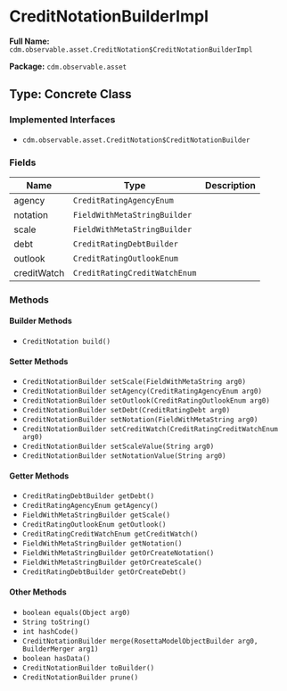 # CreditNotationBuilderImpl

**Full Name:** `cdm.observable.asset.CreditNotation$CreditNotationBuilderImpl`

**Package:** `cdm.observable.asset`

## Type: Concrete Class

### Implemented Interfaces

- `cdm.observable.asset.CreditNotation$CreditNotationBuilder`

### Fields

| Name | Type | Description |
|------|------|-------------|
| agency | `CreditRatingAgencyEnum` |  |
| notation | `FieldWithMetaStringBuilder` |  |
| scale | `FieldWithMetaStringBuilder` |  |
| debt | `CreditRatingDebtBuilder` |  |
| outlook | `CreditRatingOutlookEnum` |  |
| creditWatch | `CreditRatingCreditWatchEnum` |  |

### Methods

#### Builder Methods

- `CreditNotation build()`

#### Setter Methods

- `CreditNotationBuilder setScale(FieldWithMetaString arg0)`
- `CreditNotationBuilder setAgency(CreditRatingAgencyEnum arg0)`
- `CreditNotationBuilder setOutlook(CreditRatingOutlookEnum arg0)`
- `CreditNotationBuilder setDebt(CreditRatingDebt arg0)`
- `CreditNotationBuilder setNotation(FieldWithMetaString arg0)`
- `CreditNotationBuilder setCreditWatch(CreditRatingCreditWatchEnum arg0)`
- `CreditNotationBuilder setScaleValue(String arg0)`
- `CreditNotationBuilder setNotationValue(String arg0)`

#### Getter Methods

- `CreditRatingDebtBuilder getDebt()`
- `CreditRatingAgencyEnum getAgency()`
- `FieldWithMetaStringBuilder getScale()`
- `CreditRatingOutlookEnum getOutlook()`
- `CreditRatingCreditWatchEnum getCreditWatch()`
- `FieldWithMetaStringBuilder getNotation()`
- `FieldWithMetaStringBuilder getOrCreateNotation()`
- `FieldWithMetaStringBuilder getOrCreateScale()`
- `CreditRatingDebtBuilder getOrCreateDebt()`

#### Other Methods

- `boolean equals(Object arg0)`
- `String toString()`
- `int hashCode()`
- `CreditNotationBuilder merge(RosettaModelObjectBuilder arg0, BuilderMerger arg1)`
- `boolean hasData()`
- `CreditNotationBuilder toBuilder()`
- `CreditNotationBuilder prune()`

